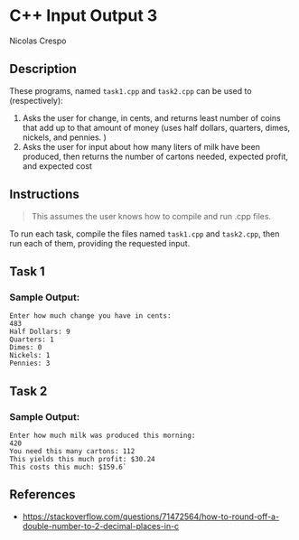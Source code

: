 # C++ Input Output 3

Nicolas Crespo

## Description

These programs, named `task1.cpp` and `task2.cpp` can be used to (respectively):

1. Asks the user for change, in cents, and returns least number of coins that
   add up to that amount of money (uses half dollars, quarters, dimes, nickels,
   and pennies. )
2. Asks the user for input about how many liters of milk have been produced,
   then returns the number of cartons needed, expected profit, and expected cost

## Instructions

> This assumes the user knows how to compile and run .cpp files.

To run each task, compile the files named `task1.cpp` and `task2.cpp`, then run each of them, providing the requested input.

## Task 1

### Sample Output:

```
Enter how much change you have in cents:
483
Half Dollars: 9
Quarters: 1
Dimes: 0
Nickels: 1
Pennies: 3
```

## Task 2

### Sample Output:

```
Enter how much milk was produced this morning:
420
You need this many cartons: 112
This yields this much profit: $30.24
This costs this much: $159.6`
```

## References

- <https://stackoverflow.com/questions/71472564/how-to-round-off-a-double-number-to-2-decimal-places-in-c>
